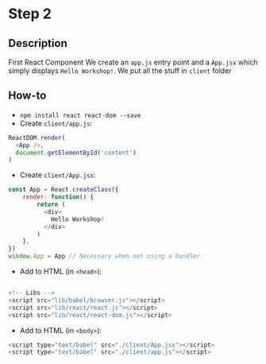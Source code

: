 # Step 2

## Description
First React Component
We create an `app.js` entry point and a `App.jsx` which simply
displays `Hello Workshop!`.
We put all the stuff in `client` folder

## How-to
- `npm install react react-dom --save`
- Create `client/app.js`:

``` javascript
ReactDOM.render(
  <App />,
  document.getElementById('content')
)
```

- Create `client/App.jsx`:

``` javascript
const App = React.createClass({
    render: function() {
        return (
          <div>
            Hello Workshop!
          </div>
        )
    },
})
window.App = App // Necessary when not using a bundler
```

- Add to HTML (in `<head>`):

``` javascript

<!-- Libs -->
<script src="lib/babel/browser.js"></script>
<script src="lib/react/react.js"></script>
<script src="lib/react/react-dom.js"></script>

```

- Add to HTML (in `<body>`):

``` javascript
<script type="text/babel" src="./client/App.jsx"></script>
<script type="text/babel" src="./client/app.js"></script>

```
